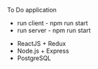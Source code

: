 To Do application 

* run client - npm run start
* run server - npm run start

- ReactJS + Redux
- Node.js + Express
- PostgreSQL 
